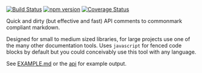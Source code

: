 [![Build Status](https://travis-ci.org/tmpfs/mdapi.svg?v=2)](https://travis-ci.org/tmpfs/mdapi)
[![npm version](http://img.shields.io/npm/v/mdapi.svg?v=2)](https://npmjs.org/package/mdapi)
[![Coverage Status](https://coveralls.io/repos/tmpfs/mdapi/badge.svg?branch=master&service=github&v=2)](https://coveralls.io/github/tmpfs/mdapi?branch=master)

Quick and dirty (but effective and fast) API comments to commonmark compliant markdown.

Designed for small to medium sized libraries, for large projects use one of the many other documentation tools. Uses `javascript` for fenced code blocks by default but you could conceivably use this tool with any language.

See [EXAMPLE.md](/EXAMPLE.md) or the [api](#api) for example output.
